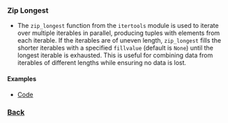 ### Zip Longest
- The `zip_longest` function from the `itertools` module is used to iterate over multiple iterables in parallel, producing tuples with elements from each iterable. If the iterables are of uneven length, `zip_longest` fills the shorter iterables with a specified `fillvalue` (default is `None`) until the longest iterable is exhausted. This is useful for combining data from iterables of different lengths while ensuring no data is lost.

#### Examples
- [Code](example_1.py)


### [Back](../../README.md)